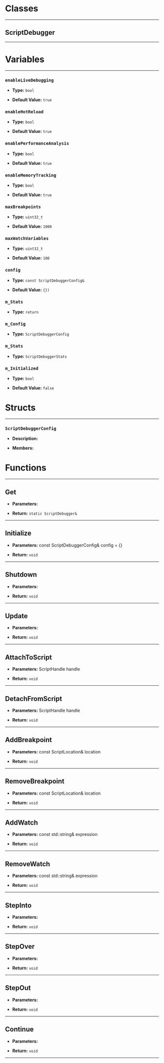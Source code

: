 # Classes
---

## ScriptDebugger
---




# Variables
---

### `enableLiveDebugging`

- **Type:** `bool`

- **Default Value:** `true`



### `enableHotReload`

- **Type:** `bool`

- **Default Value:** `true`



### `enablePerformanceAnalysis`

- **Type:** `bool`

- **Default Value:** `true`



### `enableMemoryTracking`

- **Type:** `bool`

- **Default Value:** `true`



### `maxBreakpoints`

- **Type:** `uint32_t`

- **Default Value:** `1000`



### `maxWatchVariables`

- **Type:** `uint32_t`

- **Default Value:** `100`



### `config`

- **Type:** `const ScriptDebuggerConfig&`

- **Default Value:** `{})`



### `m_Stats`

- **Type:** `return`



### `m_Config`

- **Type:** `ScriptDebuggerConfig`



### `m_Stats`

- **Type:** `ScriptDebuggerStats`



### `m_Initialized`

- **Type:** `bool`

- **Default Value:** `false`




# Structs
---

### `ScriptDebuggerConfig`

- **Description:** 

- **Members:**




# Functions
---

## Get



- **Parameters:** 

- **Return:** `static ScriptDebugger&`

---

## Initialize



- **Parameters:** const ScriptDebuggerConfig& config = {}

- **Return:** `void`

---

## Shutdown



- **Parameters:** 

- **Return:** `void`

---

## Update



- **Parameters:** 

- **Return:** `void`

---

## AttachToScript



- **Parameters:** ScriptHandle handle

- **Return:** `void`

---

## DetachFromScript



- **Parameters:** ScriptHandle handle

- **Return:** `void`

---

## AddBreakpoint



- **Parameters:** const ScriptLocation& location

- **Return:** `void`

---

## RemoveBreakpoint



- **Parameters:** const ScriptLocation& location

- **Return:** `void`

---

## AddWatch



- **Parameters:** const std::string& expression

- **Return:** `void`

---

## RemoveWatch



- **Parameters:** const std::string& expression

- **Return:** `void`

---

## StepInto



- **Parameters:** 

- **Return:** `void`

---

## StepOver



- **Parameters:** 

- **Return:** `void`

---

## StepOut



- **Parameters:** 

- **Return:** `void`

---

## Continue



- **Parameters:** 

- **Return:** `void`

---
